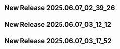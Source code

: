 ## New Release 2025.06.07_02_39_26
## New Release 2025.06.07_03_12_12
## New Release 2025.06.07_03_17_52
